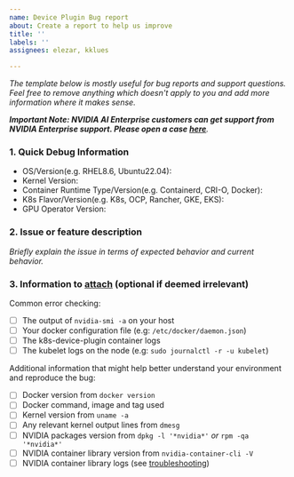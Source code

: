 ```yaml
---
name: Device Plugin Bug report
about: Create a report to help us improve
title: ''
labels: ''
assignees: elezar, kklues

---
```


_The template below is mostly useful for bug reports and support questions. Feel free to remove anything which doesn't apply to you and add more information where it makes sense._

_**Important Note:  NVIDIA AI Enterprise customers can get support from NVIDIA Enterprise support. Please open a case [here](https://enterprise-support.nvidia.com/s/create-case)**._


### 1. Quick Debug Information
* OS/Version(e.g. RHEL8.6, Ubuntu22.04):
* Kernel Version:
* Container Runtime Type/Version(e.g. Containerd, CRI-O, Docker):
* K8s Flavor/Version(e.g. K8s, OCP, Rancher, GKE, EKS):
* GPU Operator Version:


### 2. Issue or feature description
_Briefly explain the issue in terms of expected behavior and current behavior._

### 3. Information to [attach](https://help.github.com/articles/file-attachments-on-issues-and-pull-requests/) (optional if deemed irrelevant)

Common error checking:
 - [ ] The output of `nvidia-smi -a` on your host
 - [ ] Your docker configuration file (e.g: `/etc/docker/daemon.json`)
 - [ ] The k8s-device-plugin container logs
 - [ ] The kubelet logs on the node (e.g: `sudo journalctl -r -u kubelet`)

Additional information that might help better understand your environment and reproduce the bug:
 - [ ] Docker version from `docker version`
 - [ ] Docker command, image and tag used
 - [ ] Kernel version from `uname -a`
 - [ ] Any relevant kernel output lines from `dmesg`
 - [ ] NVIDIA packages version from `dpkg -l '*nvidia*'` _or_ `rpm -qa '*nvidia*'`
 - [ ] NVIDIA container library version from `nvidia-container-cli -V`
 - [ ] NVIDIA container library logs (see [troubleshooting](https://github.com/NVIDIA/nvidia-docker/wiki/Troubleshooting))
